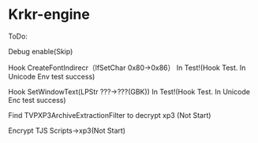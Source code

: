 
# Krkr-engine

ToDo:

Debug enable(Skip)

Hook CreateFontIndirecr（lfSetChar 0x80->0x86） In Test!(Hook Test. In Unicode Env test success)

Hook SetWindowText(LPStr ???->???(GBK)) In Test!(Hook Test. In Unicode Enc test success)

Find TVPXP3ArchiveExtractionFilter to decrypt xp3 (Not Start)

Encrypt TJS Scripts->xp3(Not Start)
